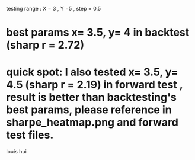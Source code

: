 testing range : X = 3 , Y =5 , step = 0.5 
# best params x= 3.5, y= 4 in backtest (sharp r = 2.72)
# quick spot: I also tested x= 3.5, y= 4.5 (sharp r = 2.19) in forward test , result is better than backtesting's best params, please reference in sharpe_heatmap.png and forward test files. 
louis hui
